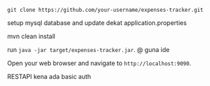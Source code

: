 

`git clone https://github.com/your-username/expenses-tracker.git`


setup mysql database and update dekat application.properties


mvn clean install


run `java -jar target/expenses-tracker.jar`. @ guna ide


Open your web browser and navigate to `http://localhost:9090`.


RESTAPI kena ada basic auth

